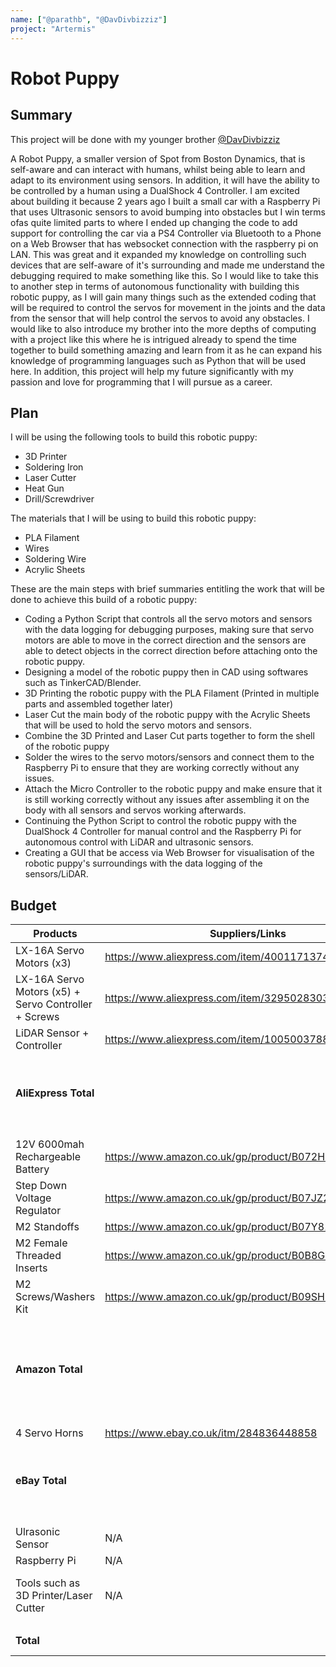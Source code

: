 ```yaml
---
name: ["@parathb", "@DavDivbizziz"]
project: "Artermis"
---
```


# Robot Puppy

## Summary

<!-- What are you going to build? What does it do? Why are you excited to build it? -->

This project will be done with my younger brother [@DavDivbizziz](https://github.com/DavDivbizziz)

A Robot Puppy, a smaller version of Spot from Boston Dynamics, that is self-aware and can interact with humans, whilst being able to learn and adapt to its environment using sensors. In addition, it will have the ability to be controlled by a human using a DualShock 4 Controller. I am excited about building it because 2 years ago I built a small car with a Raspberry Pi that uses Ultrasonic sensors to avoid bumping into obstacles but I win terms ofas quite limited parts to where I ended up changing the code to add support for controlling the car via a PS4 Controller via Bluetooth to a Phone on a Web Browser that has websocket connection with the raspberry pi on LAN. This was great and it expanded my knowledge on controlling such devices that are self-aware of it's surrounding and made me understand the debugging required to make something like this. So I would like to take this to another step in terms of autonomous functionality with building this robotic puppy, as I will gain many things such as the extended coding that will be required to control the servos for movement in the joints and the data from the sensor that will help control the servos to avoid any obstacles. I would like to also introduce my brother into the more depths of computing with a project like this where he is intrigued already to spend the time together to build something amazing and learn from it as he can expand his knowledge of programming languages such as Python that will be used here. In addition, this project will help my future significantly with my passion and love for programming that I will pursue as a career. 

## Plan

<!-- What steps are you going to take to build it? What tools are you going to use? What will you do first, second, third, etc.? -->

I will be using the following tools to build this robotic puppy:
- 3D Printer
- Soldering Iron
- Laser Cutter
- Heat Gun
- Drill/Screwdriver

The materials that I will be using to build this robotic puppy:
- PLA Filament
- Wires
- Soldering Wire
- Acrylic Sheets

These are the main steps with brief summaries entitling the work that will be done to achieve this build of a robotic puppy:
- Coding a Python Script that controls all the servo motors and sensors with the data logging for debugging purposes, making sure that servo motors are able to move in the correct direction and the sensors are able to detect objects in the correct direction before attaching onto the robotic puppy.
- Designing a model of the robotic puppy then in CAD using softwares such as TinkerCAD/Blender.
- 3D Printing the robotic puppy with the PLA Filament (Printed in multiple parts and assembled together later)
- Laser Cut the main body of the robotic puppy with the Acrylic Sheets that will be used to hold the servo motors and sensors.
- Combine the 3D Printed and Laser Cut parts together to form the shell of the robotic puppy
- Solder the wires to the servo motors/sensors and connect them to the Raspberry Pi to ensure that they are working correctly without any issues.
- Attach the Micro Controller to the robotic puppy and make ensure that it is still working correctly without any issues after assembling it on the body with all sensors and servos working afterwards.
- Continuing the Python Script to control the robotic puppy with the DualShock 4 Controller for manual control and the Raspberry Pi for autonomous control with LiDAR and ultrasonic sensors.
- Creating a GUI that be access via Web Browser for visualisation of the robotic puppy's surroundings with the data logging of the sensors/LiDAR.

## Budget

| Products         | Suppliers/Links                         | Costs   |
| --------------- | ------------------------------------- | ------ |
| LX-16A Servo Motors (x3) | https://www.aliexpress.com/item/4001171374081.html | £13.62 * 3 = £40.86 |
| LX-16A Servo Motors (x5) + Servo Controller + Screws | https://www.aliexpress.com/item/32950283038.html | £78.38 + £3.24 (Shipping) =  £81.62 |
| LiDAR Sensor + Controller | https://www.aliexpress.com/item/1005003788925347.html | £81.31 |
| **AliExpress Total** |  | **£203.79 + £41.01 (Tax) + (Free Shipping) = £244.80** |
|  |  |  |
| 12V 6000mah Rechargeable Battery | https://www.amazon.co.uk/gp/product/B072HR211P | £64.99 |
| Step Down Voltage Regulator  | https://www.amazon.co.uk/gp/product/B07JZ2GQJF | £22.08 |
| M2 Standoffs | https://www.amazon.co.uk/gp/product/B07Y81V64S/ | £8.59 |
| M2 Female Threaded Inserts | https://www.amazon.co.uk/gp/product/B0B8GN63S2 | £5.99 |
| M2 Screws/Washers Kit | https://www.amazon.co.uk/gp/product/B09SH5N5T4 | £6.99 |
| **Amazon Total** |  | **£108.64 + (Tax Included) + (Free Shipping - (Amazon Prime)) = £108.64** |
|  |  |  |
| 4 Servo Horns | https://www.ebay.co.uk/itm/284836448858 | £5.14 |
| **eBay Total** |  | **£5.14 + (Tax Included) + (Free Shipping) = £5.14** |
|  |  |  |
| Ulrasonic Sensor | N/A| Already Own |
| Raspberry Pi  | N/A | Already Own |
| Tools such as 3D Printer/Laser Cutter | N/A | Using my School's 3D Printer/Laser Cutter |
|  |  |  |
| **Total** |  | **£358.58 ≈ $435.36** |
